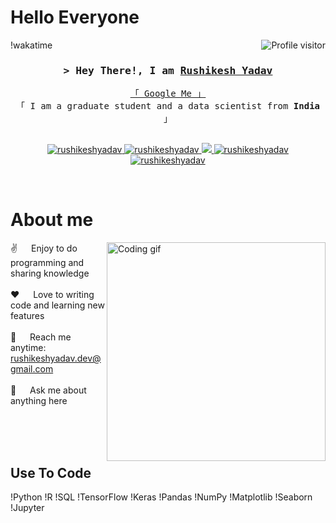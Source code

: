 <h1>Hello Everyone</h1>

<!--
<h2 align="center">
  Welcome to Rushikesh Yadav's World!
  <img src="https://media.giphy.com/media/hvRJCLFzcasrR4ia7z/giphy.gif" width="28">
</h2>
-->

<!--
<p align="center">
  <a href="https://github.com/rushikeshyadav"><img src="https://readme-typing-svg.herokuapp.com/?lines=Graduate%20Student;Data%20Scientist;Machine%20Learning%20Enthusiast;Always%20learning%20new%20things&center=true&width=380&height=45"></a>
</p>

 -->

<a href="https://komarev.com/ghpvc/?username=rushikeshyadav">
  <img align="right" src="https://komarev.com/ghpvc/?username=rushikeshyadav&label=Visitors&color=0e75b6&style=flat" alt="Profile visitor" />
</a>


!wakatime

<!-- Intro  -->
<h3 align="center">
        <samp>> Hey There!, I am
                <b><a target="_blank" href="https://rushikeshya.github.io/rushiyadav.github.io/">Rushikesh Yadav</a></b>
        </samp>
</h3>


<p align="center"> 
  <samp>
    <a href="https://www.google.com/search?q=Rushikesh+Yadav">「 Google Me 」</a>
    <br>
    「 I am a graduate student and a data scientist from <b>India</b> 」
    <br>
    <br>
  </samp>
</p>

<p align="center">
 <a href="https://rushikeshyadav.com" target="blank">
  <img src="https://img.shields.io/badge/Website-DC143C?style=for-the-badge&logo=medium&logoColor=white" alt="rushikeshyadav" />
 </a>
 <a href="https://linkedin.com/in/rushikesh-yadav" target="_blank">
  <img src="https://img.shields.io/badge/LinkedIn-0077B5?style=for-the-badge&logo=linkedin&logoColor=white" alt="rushikeshyadav"/>
 </a>
 <!-- <a href="https://dev.to/rushikeshyadav" target="_blank">
  <img src="https://img.shields.io/badge/dev.to-0A0A0A?style=for-the-badge&logo=dev.to&logoColor=white" alt="rushikeshyadav" />
 </a> -->
 <a href="https://twitter.com/_rushikeshyadav" target="_blank">
  <img src="https://img.shields.io/badge/Twitter-1DA1F2?style=for-the-badge&logo=twitter&logoColor=white" />
 </a>
 <a href="https://instagram.com/_rushikeshyadav" target="_blank">
  <img src="https://img.shields.io/badge/Instagram-fe4164?style=for-the-badge&logo=instagram&logoColor=white" alt="rushikeshyadav" />
 </a> 
 <a href="https://facebook.com/rushikeshyadav.dev" target="_blank">
  <img src="https://img.shields.io/badge/Facebook-20BEFF?&style=for-the-badge&logo=facebook&logoColor=white" alt="rushikeshyadav"  />
  </a> 
</p>
<br />

<!-- About Section -->
 # About me
 
<p>
 <img align="right" width="350" src="/assets/programmer.gif" alt="Coding gif" />
  
 ✌️   Enjoy to do programming and sharing knowledge <br/><br/>
 ❤️   Love to writing code and learning new features<br/><br/>
 📧   Reach me anytime: rushikeshyadav.dev@gmail.com<br/><br/>
 💬   Ask me about anything here

</p>

<br/>
<br/>
<br/>

## Use To Code

!Python
!R
!SQL
!TensorFlow
!Keras
!Pandas
!NumPy
!Matplotlib
!Seaborn
!Jupyter

